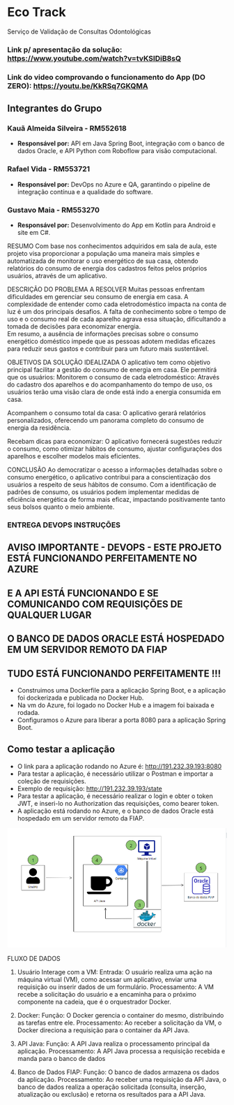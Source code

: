 # Eco Track

Serviço de Validação de Consultas Odontológicas

### Link p/ apresentação da solução: https://www.youtube.com/watch?v=tvKSlDiB8sQ

### Link do video comprovando o funcionamento do App (DO ZERO): https://youtu.be/KkRSq7GKQMA

## Integrantes do Grupo

### Kauã Almeida Silveira - RM552618
- **Responsável por:** API em Java Spring Boot, integração com o banco de dados Oracle, e API Python com Roboflow para visão computacional.
### Rafael Vida - RM553721
- **Responsável por:** DevOps no Azure e QA, garantindo o pipeline de integração contínua e a qualidade do software.
### Gustavo Maia - RM553270
- **Responsável por:** Desenvolvimento do App em Kotlin para Android e site em C#.

RESUMO 
Com base nos conhecimentos adquiridos em sala de aula, este projeto visa proporcionar a população uma maneira mais simples e automatizada de monitorar o uso energético de sua casa, obtendo relatórios do consumo de energia dos cadastros feitos pelos próprios usuários, através de um aplicativo. 
 
DESCRIÇÃO DO PROBLEMA A RESOLVER 
Muitas pessoas enfrentam dificuldades em gerenciar seu consumo de energia em casa. A complexidade de entender como cada eletrodoméstico impacta na conta de luz é um dos principais desafios. A falta de conhecimento sobre o tempo de uso e o consumo real de cada aparelho agrava essa situação, dificultando a tomada de decisões para economizar energia.  
Em resumo, a ausência de informações precisas sobre o consumo energético doméstico impede que as pessoas adotem medidas eficazes para reduzir seus gastos e contribuir para um futuro mais sustentável. 
 
OBJETIVOS DA SOLUÇÃO IDEALIZADA 
O aplicativo tem como objetivo principal facilitar a gestão do consumo de energia em casa. Ele permitirá que os usuários: 
Monitorem o consumo de cada eletrodoméstico: Através do cadastro dos aparelhos e do acompanhamento do tempo de uso, os usuários terão uma visão clara de onde está indo a energia consumida em casa. 
 
Acompanhem o consumo total da casa: O aplicativo gerará relatórios personalizados, oferecendo um panorama completo do consumo de energia da residência. 
 
Recebam dicas para economizar: O aplicativo fornecerá sugestões reduzir o consumo, como otimizar hábitos de consumo, ajustar configurações dos aparelhos e escolher modelos mais eficientes. 
 
CONCLUSÃO 
Ao democratizar o acesso a informações detalhadas sobre o consumo energético, o aplicativo contribui para a conscientização dos usuários a respeito de seus hábitos de consumo. Com a identificação de padrões de consumo, os usuários podem implementar medidas de eficiência energética de forma mais eficaz, impactando positivamente tanto seus bolsos quanto o meio ambiente. 

### ENTREGA DEVOPS INSTRUÇÕES

## AVISO IMPORTANTE - DEVOPS - ESTE PROJETO ESTÁ FUNCIONANDO PERFEITAMENTE NO AZURE
## E A API ESTÁ FUNCIONANDO E SE COMUNICANDO COM REQUISIÇÕES DE QUALQUER LUGAR
## O BANCO DE DADOS ORACLE ESTÁ HOSPEDADO EM UM SERVIDOR REMOTO DA FIAP
## TUDO ESTÁ FUNCIONANDO PERFEITAMENTE !!! 

- Construimos uma Dockerfile para a aplicação Spring Boot, e a aplicação foi dockerizada e publicada no Docker Hub.
- Na vm do Azure, foi logado no Docker Hub e a imagem foi baixada e rodada.
- Configuramos o Azure para liberar a porta 8080 para a aplicação Spring Boot.

## Como testar a aplicação

- O link para a aplicação rodando no Azure é: http://191.232.39.193:8080
- Para testar a aplicação, é necessário utilizar o Postman e importar a coleção de requisições.
- Exemplo de requisição: http://191.232.39.193/state
- Para testar a aplicação, é necessário realizar o login e obter o token JWT, e inseri-lo no Authorization das requisições, como bearer token.
- A aplicação está rodando no Azure, e o banco de dados Oracle está hospedado em um servidor remoto da FIAP.

![DESENHO-ARQUITETURA](./desenho.png)

FLUXO DE DADOS 

1. Usuário Interage com a VM: 
Entrada: O usuário realiza uma ação na máquina virtual (VM), como acessar um aplicativo, enviar uma requisição ou inserir dados de um formulário. 
Processamento: A VM recebe a solicitação do usuário e a encaminha para o próximo componente na cadeia, que é o orquestrador Docker. 

2. Docker: 
Função: O Docker gerencia o container do mesmo, distribuindo as tarefas entre ele. 
Processamento: Ao receber a solicitação da VM, o Docker direciona a requisição para o container da API Java. 

3. API Java: 
Função: A API Java realiza o processamento principal da aplicação. 
Processamento: A API Java processa a requisição recebida e manda para o banco de dados 

4. Banco de Dados FIAP: 
Função: O banco de dados armazena os dados da aplicação. 
Processamento: Ao receber uma requisição da API Java, o banco de dados realiza a operação solicitada (consulta, inserção, atualização ou exclusão) e retorna os resultados para a API Java. 
